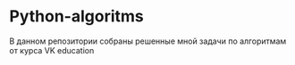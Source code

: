 # Python-algoritms
В данном репозитории собраны решенные мной задачи по алгоритмам от курса VK education 
